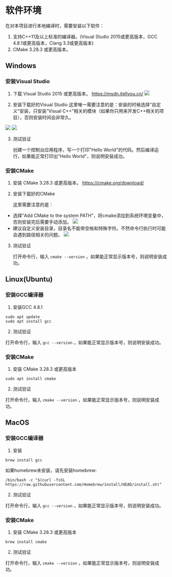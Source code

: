 
# 软件环境
在对本项目进行本地编译时，需要安装以下软件：
1. 支持C++11及以上标准的编译器。(Visual Studio 2015或更高版本，GCC 4.8.1或更高版本，Clang 3.3或更高版本)
2. CMake 3.28.3 或更高版本。

## Windows

### 安装Visual Studio
1. 下载 Visual Studio 2015 或更高版本。
https://msdn.itellyou.cn/
![](./imgs/msdn_itellyou_win7_64.png)

2. 安装下载好的Visual Studio
这里唯一需要注意的是：安装的时候选择“自定义”安装，只安装“Visual C++”相关的模块（如果你只用来开发C++相关的项目），否则安装时间会非常久。

![](./imgs/visualstudio2015_4.png)
![](./imgs/visualstudio2015_5.png)

3. 测试验证

    创建一个控制台应用程序，写一个打印"Hello World"的代码。然后编译运行，如果能正常打印出"Hello World"，则说明安装成功。

### 安装CMake
1. 安装 CMake 3.28.3 或更高版本。
https://cmake.org/download/

2. 安装下载好的CMake

    这里需要注意的是：
- 选择“Add CMake to the system PATH”，将cmake添加到系统环境变量中，否则安装完后需要手动添加。
![](./imgs/cmake.png)
- 建议自定义安装目录，目录名不能带空格和特殊字符。不然命令行执行时可能会遇到路径相关的问题。
![](./imgs/cmake2.png)

3. 测试验证

    打开命令行，输入 ```cmake --version``` ，如果能正常显示版本号，则说明安装成功。

## Linux(Ubuntu)

### 安装GCC编译器

1. 安装GCC 4.8.1
```
sudo apt update
sudo apt install gcc
```

2. 测试验证

打开命令行，输入 ```gcc --version``` ，如果能正常显示版本号，则说明安装成功。

### 安装CMake

1. 安装 CMake 3.28.3 或更高版本

```
sudo apt install cmake
```

2. 测试验证

打开命令行，输入 ```cmake --version``` ，如果能正常显示版本号，则说明安装成功。

## MacOS

### 安装GCC编译器
1. 安装
```
brew install gcc
```

如果homebrew未安装，请先安装homebrew:
```
/bin/bash -c "$(curl -fsSL https://raw.githubusercontent.com/Homebrew/install/HEAD/install.sh)"
```

2. 测试验证

打开命令行，输入 ```gcc --version``` ，如果能正常显示版本号，则说明安装成功。

### 安装CMake

1. 安装 CMake 3.28.3 或更高版本

```
brew install cmake
```

2. 测试验证

打开命令行，输入 ```cmake --version``` ，如果能正常显示版本号，则说明安装成功。


